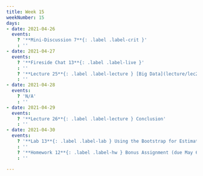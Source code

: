 ```yaml
---
title: Week 15
weekNumber: 15
days:
- date: 2021-04-26
  events:
    ? '**Mini-Discussion 7**{: .label .label-crit }'
    : ''
- date: 2021-04-27
  events:
    ? '**Fireside Chat 13**{: .label .label-live }'
    : ''
    ? '**Lecture 25**{: .label .label-lecture } [Big Data](lecture/lec25)'
    : ''
- date: 2021-04-28
  events:
    ? 'N/A'
    : ''
- date: 2021-04-29
  events:
    ? '**Lecture 26**{: .label .label-lecture } Conclusion'
    : ''
- date: 2021-04-30
  events:
    ? '**Lab 13**{: .label .label-lab } Using the Bootstrap for Estimation (due May 6)'
    : ''
    ? '**Homework 12**{: .label .label-hw } Bonus Assignment (due May 6)'
    : ''

---
```


